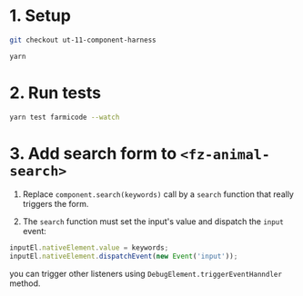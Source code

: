 # 1. Setup

```sh
git checkout ut-11-component-harness

yarn
```

# 2. Run tests

```sh
yarn test farmicode --watch
```

# 3. Add search form to `<fz-animal-search>`

1. Replace `component.search(keywords)` call by a `search` function that really triggers the form.

2. The `search` function must set the input's value and dispatch the `input` event:

```typescript
inputEl.nativeElement.value = keywords;
inputEl.nativeElement.dispatchEvent(new Event('input'));
```

you can trigger other listeners using `DebugElement.triggerEventHanndler` method.

